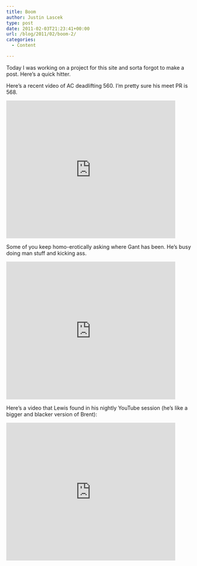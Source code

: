```yaml
---
title: Boom
author: Justin Lascek
type: post
date: 2011-02-03T21:23:41+00:00
url: /blog/2011/02/boom-2/
categories:
  - Content

---
```

Today I was working on a project for this site and sorta forgot to make a post. Here&#8217;s a quick hitter.
  

  
Here&#8217;s a recent video of AC deadlifting 560. I&#8217;m pretty sure his meet PR is 568.
  

  
<iframe title="YouTube video player" width="450" height="367" src="http://www.youtube.com/embed/9pVx-4A2WDc" frameborder="0" allowfullscreen></iframe>
  

  
Some of you keep homo-erotically asking where Gant has been. He&#8217;s busy doing man stuff and kicking ass.
  
<iframe title="YouTube video player" width="450" height="367" src="http://www.youtube.com/embed/oHjsucVpBes" frameborder="0" allowfullscreen></iframe>
  

  
Here&#8217;s a video that Lewis found in his nightly YouTube session (he&#8217;s like a bigger and blacker version of Brent):
  
<iframe title="YouTube video player" width="450" height="367" src="http://www.youtube.com/embed/rE1NZ0tKiis" frameborder="0" allowfullscreen></iframe>
